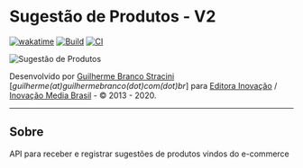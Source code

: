 # Sugestão de Produtos - V2

[![wakatime](https://wakatime.com/badge/github/InovacaoMediaBrasil/SugestaoDeProdutos.svg)](https://wakatime.com/badge/github/InovacaoMediaBrasil/SugestaoDeProdutos)
[![Build](https://github.com/InovacaoMediaBrasil/SugestaoDeProdutos/actions/workflows/build.yml/badge.svg)](https://github.com/InovacaoMediaBrasil/SugestaoDeProdutos/actions/workflows/build.yml)
[![CI](https://github.com/InovacaoMediaBrasil/SugestaoDeProdutos/actions/workflows/buildAndDeploy.yml/badge.svg)](https://github.com/InovacaoMediaBrasil/SugestaoDeProdutos/actions/workflows/buildAndDeploy.yml)


![Sugestão de Produtos](logo.png)

Desenvolvido por [Guilherme Branco Stracini](https://www.guilherme.stracini.com.br) [*guilherme(at)guilhermebranco(dot)com(dot)br*] para [Editora Inovação](https://www.editorainovacao.com.br) / [Inovação Media Brasil](https://www.inovacaomedia.com.br) - © 2013 - 2020. 

---

## Sobre

API para receber e registrar sugestões de produtos vindos do e-commerce
